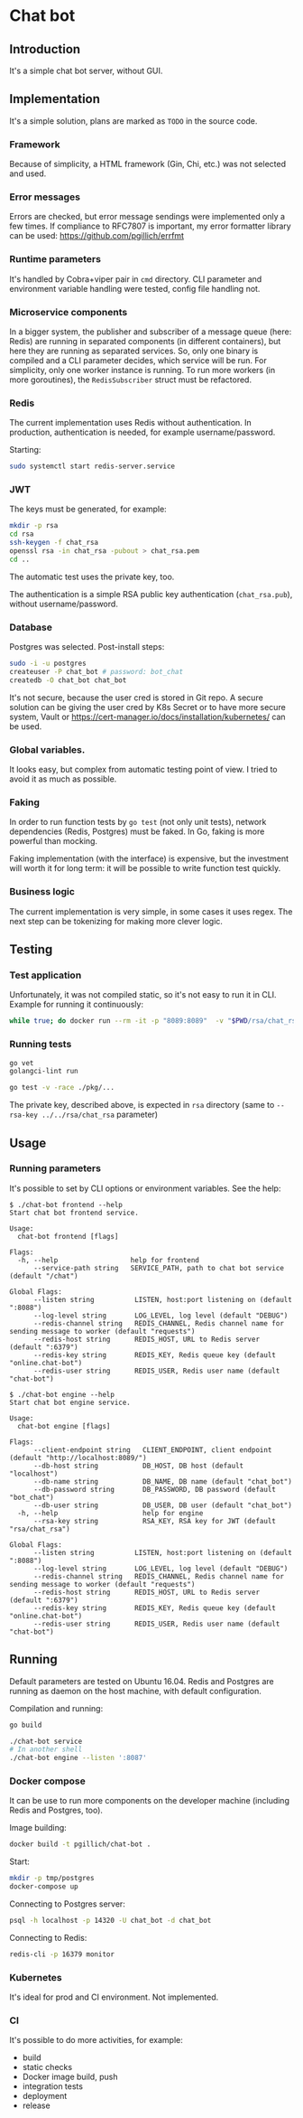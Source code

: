 # Chat bot

## Introduction

It's a simple chat bot server, without GUI.

## Implementation

It's a simple solution, plans are marked as `TODO` in the source code.

### Framework

Because of simplicity, a HTML framework (Gin, Chi, etc.) was not selected and used.

### Error messages

Errors are checked, but error message sendings were implemented only a few times. If compliance to RFC7807 is important, my error formatter library can be used: <https://github.com/pgillich/errfmt>

### Runtime parameters

It's handled by Cobra+viper pair in `cmd` directory. CLI parameter and environment variable handling were tested, config file handling not.

### Microservice components

In a bigger system, the publisher and subscriber of a message queue (here: Redis) are running in separated components (in different containers), but here they are running as separated services. So, only one binary is compiled and a CLI parameter decides, which service will be run. For simplicity, only one worker instance is running. To run more workers (in more goroutines), the `RedisSubscriber` struct must be refactored.

### Redis

The current implementation uses Redis without authentication. In production, authentication is needed, for example username/password.

Starting:

```sh
sudo systemctl start redis-server.service
```

### JWT

The keys must be generated, for example:

```sh
mkdir -p rsa
cd rsa
ssh-keygen -f chat_rsa
openssl rsa -in chat_rsa -pubout > chat_rsa.pem
cd ..
```
The automatic test uses the private key, too.

The authentication is a simple RSA public key authentication (`chat_rsa.pub`), without username/password.

### Database

Postgres was selected. Post-install steps: 

```sh
sudo -i -u postgres
createuser -P chat_bot # password: bot_chat
createdb -O chat_bot chat_bot
```

It's not secure, because the user cred is stored in Git repo. A secure solution can be giving the user cred by K8s Secret or to have more secure system, Vault or <https://cert-manager.io/docs/installation/kubernetes/> can be used.

### Global variables.

It looks easy, but complex from automatic testing point of view. I tried to avoid it as much as possible.

### Faking

In order to run function tests by `go test` (not only unit tests), network dependencies (Redis, Postgres) must be faked. In Go, faking is more powerful than mocking.

Faking implementation (with the interface) is expensive, but the investment will worth it for long term: it will be possible to write function test quickly.

### Business logic

The current implementation is very simple, in some cases it uses regex. The next step can be tokenizing for making more clever logic.

## Testing

### Test application

Unfortunately, it was not compiled static, so it's not easy to run it in CLI. Example for running it continuously:

```sh
while true; do docker run --rm -it -p "8089:8089"  -v "$PWD/rsa/chat_rsa.pub:/app/chat_rsa.pub" registry.gitlab.com/hellowearemito/go-tester:latest -endpoint "http://172.17.0.1:8088/chat"; done
```

### Running tests

```sh
go vet
golangci-lint run

go test -v -race ./pkg/...
```

The private key, described above, is expected in `rsa`  directory (same to `--rsa-key ../../rsa/chat_rsa` parameter)

## Usage

### Running parameters

It's possible to set by CLI options or environment variables. See the help:

```text
$ ./chat-bot frontend --help
Start chat bot frontend service.

Usage:
  chat-bot frontend [flags]

Flags:
  -h, --help                  help for frontend
      --service-path string   SERVICE_PATH, path to chat bot service (default "/chat")

Global Flags:
      --listen string          LISTEN, host:port listening on (default ":8088")
      --log-level string       LOG_LEVEL, log level (default "DEBUG")
      --redis-channel string   REDIS_CHANNEL, Redis channel name for sending message to worker (default "requests")
      --redis-host string      REDIS_HOST, URL to Redis server (default ":6379")
      --redis-key string       REDIS_KEY, Redis queue key (default "online.chat-bot")
      --redis-user string      REDIS_USER, Redis user name (default "chat-bot")
```

```text
$ ./chat-bot engine --help
Start chat bot engine service.

Usage:
  chat-bot engine [flags]

Flags:
      --client-endpoint string   CLIENT_ENDPOINT, client endpoint (default "http://localhost:8089/")
      --db-host string           DB_HOST, DB host (default "localhost")
      --db-name string           DB_NAME, DB name (default "chat_bot")
      --db-password string       DB_PASSWORD, DB password (default "bot_chat")
      --db-user string           DB_USER, DB user (default "chat_bot")
  -h, --help                     help for engine
      --rsa-key string           RSA_KEY, RSA key for JWT (default "rsa/chat_rsa")

Global Flags:
      --listen string          LISTEN, host:port listening on (default ":8088")
      --log-level string       LOG_LEVEL, log level (default "DEBUG")
      --redis-channel string   REDIS_CHANNEL, Redis channel name for sending message to worker (default "requests")
      --redis-host string      REDIS_HOST, URL to Redis server (default ":6379")
      --redis-key string       REDIS_KEY, Redis queue key (default "online.chat-bot")
      --redis-user string      REDIS_USER, Redis user name (default "chat-bot")
```

## Running

Default parameters are tested on Ubuntu 16.04. Redis and Postgres are running as daemon on the host machine, with default configuration.

Compilation and running:

```sh
go build

./chat-bot service
# In another shell
./chat-bot engine --listen ':8087'
```

### Docker compose

It can be use to run more components on the developer machine (including Redis and Postgres, too).

Image building:

```sh
docker build -t pgillich/chat-bot .
```

Start:

```sh
mkdir -p tmp/postgres
docker-compose up
```

Connecting to Postgres server:

```sh
psql -h localhost -p 14320 -U chat_bot -d chat_bot
```

Connecting to Redis:

```sh
redis-cli -p 16379 monitor
```

### Kubernetes

It's ideal for prod and CI environment. Not implemented.

### CI

It's possible to do more activities, for example:

* build
* static checks
* Docker image build, push
* integration tests
* deployment
* release
